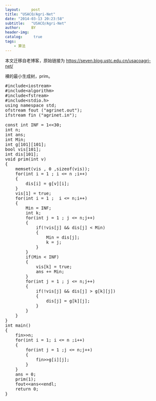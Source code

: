 ```yaml
---
layout:     post
title: "USACO/Agri-Net"
date: "2014-03-13 20:23:58"
subtitle:   "USACO/Agri-Net"
author:     BY
header-img:
catalog: 	 true
tags:
    - 算法
---
```


本文迁移自老博客，原始链接为 <https://seven.blog.ustc.edu.cn/usacoagri-net/>

裸的最小生成树，prim。
<pre class = "brush:[cpp]">
#include&lt;iostream&gt;
#include&lt;algorithm&gt;
#include&lt;fstream&gt;
#include&lt;stdio.h&gt;
using namespace std;
ofstream fout ("agrinet.out");
ifstream fin ("agrinet.in");

const int INF = 1&lt;&lt;30;
int n;
int ans;
int Min;
int g[101][101];
bool vis[101];
int dis[101];
void prim(int v)
{
	memset(vis , 0 ,sizeof(vis));
	for(int i = 1 ; i <= n ;i++)
	{
		dis[i] = g[v][i];
	}
	vis[1] = true;
	for(int i = 1 ;  i <= n;i++)
	{		
		Min = INF;
		int k;
		for(int j = 1 ; j <= n;j++)
		{
			if(!vis[j] && dis[j] < Min)
			{
				Min = dis[j];
				k = j;
			}
		}
		if(Min < INF)
		{
			vis[k] = true;
			ans += Min;
		}
		for(int j = 1 ; j <= n;j++)
		{
			if(!vis[j] && dis[j] > g[k][j])
			{
				dis[j] = g[k][j];
			}
		}
	}
}
int main()
{
	fin&gt;&gt;n;
	for(int i = 1; i <= n ;i++)
	{
		for(int j = 1 ;j <= n;j++)
		{
			fin&gt;&gt;g[i][j];			
		}
	}
	ans = 0;
	prim(1);
	fout&lt;&lt;ans&lt;&lt;endl;
	return 0;
}
</pre>
